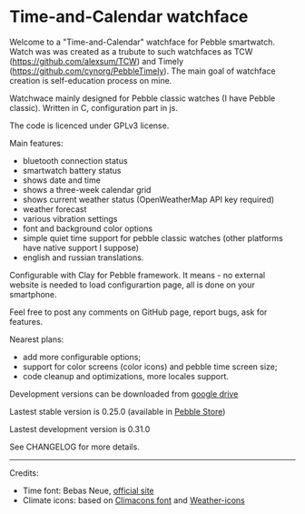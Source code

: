 # Time-and-Calendar watchface

Welcome to a "Time-and-Calendar" watchface for Pebble smartwatch. Watch was was created as a trubute to such watchfaces as TCW (https://github.com/alexsum/TCW) and Timely (https://github.com/cynorg/PebbleTimely). The main goal of watchface creation is self-education process on mine. 

Watchwace mainly designed for Pebble classic watches (I have Pebble classic). Written in C, configuration part in js.

The code is licenced under GPLv3 license. 

Main features:
- bluetooth connection status
- smartwatch battery status
- shows date and time
- shows a three-week calendar grid
- shows current weather status (OpenWeatherMap API key required)
- weather forecast
- various vibration settings
- font and background color options
- simple quiet time support for pebble classic watches (other platforms have native support I suppose)
- english and russian translations.


Configurable with Clay for Pebble framework. It means - no external website is needed to load configurartion page, all is done on your smartphone.

Feel free to post any comments on GitHub page, report bugs, ask for features.

Nearest plans:
- add more configurable options;
- support for color screens (color icons) and pebble time screen size;
- code cleanup and optimizations, more locales support.

Development versions can be downloaded from [google drive](https://drive.google.com/open?id=0B9g5sjcPqSJfRXpMUFE3Y2c1RGs)

Lastest stable version is 0.25.0 (available in [Pebble Store](https://apps.getpebble.com/applications/596fb1650dfc321335000144))

Lastest development version is 0.31.0

See CHANGELOG for more details.

---

Credits:
- Time font: Bebas Neue, [official site](http://www.fontfabric.com/bebas-neue/)
- Climate icons: based on [Climacons font](https://github.com/christiannaths/Climacons-Font) and [Weather-icons](https://github.com/erikflowers/weather-icons)